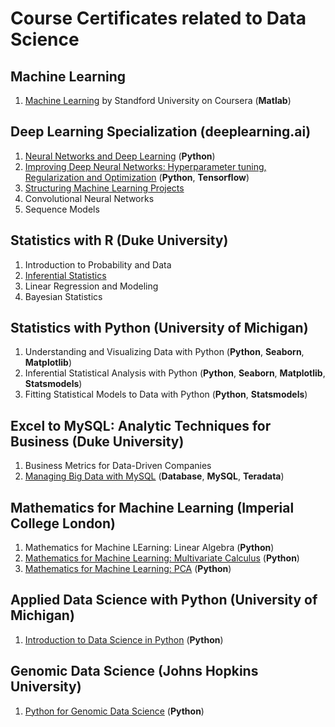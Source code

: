 # Course Certificates related to **Data Science**

## Machine Learning
1. [Machine Learning](https://www.coursera.org/account/accomplishments/certificate/NX6W7ZCLVYSF) by Standford University on Coursera (**Matlab**)

## Deep Learning Specialization (deeplearning.ai)
1. [Neural Networks and Deep Learning](https://www.coursera.org/account/accomplishments/certificate/HQ6JNV3JYP8K) (**Python**)
2. [Improving Deep Neural Networks: Hyperparameter tuning, Regularization and Optimization](https://www.coursera.org/account/accomplishments/certificate/JFPSS8TP9L49) (**Python**, **Tensorflow**)
3. [Structuring Machine Learning Projects](https://www.coursera.org/account/accomplishments/certificate/Y2L5MTWFHFM4)
4. Convolutional Neural Networks 
5. Sequence Models 

## Statistics with R (Duke University)
1. Introduction to Probability and Data 
2. [Inferential Statistics](https://www.coursera.org/account/accomplishments/certificate/FD9B2654DAF3) 
3. Linear Regression and Modeling 
4. Bayesian Statistics

## Statistics with Python (University of Michigan) 
1. Understanding and Visualizing Data with Python (**Python**, **Seaborn**, **Matplotlib**)
2. Inferential Statistical Analysis with Python (**Python**, **Seaborn**, **Matplotlib**, **Statsmodels**)
3. Fitting Statistical Models to Data with Python (**Python**, **Statsmodels**)

## Excel to MySQL: Analytic Techniques for Business (Duke University)
1. Business Metrics for Data-Driven Companies 
2. [Managing Big Data with MySQL](https://www.coursera.org/account/accomplishments/certificate/QYH8RAWKE7QP) (**Database**, **MySQL**, **Teradata**) 

## Mathematics for Machine Learning (Imperial College London)
1. Mathematics for Machine LEarning: Linear Algebra (**Python**)
2. [Mathematics for Machine Learning: Multivariate Calculus](https://www.coursera.org/account/accomplishments/certificate/8MWMBXKLTBM8) (**Python**)
3. [Mathematics for Machine Learning: PCA](https://www.coursera.org/account/accomplishments/verify/WPARWQQCMQSE) (**Python**)

## Applied Data Science with Python (University of Michigan)
1. [Introduction to Data Science in Python](https://www.coursera.org/account/accomplishments/certificate/D9MBTQB9XTE8) (**Python**)

## Genomic Data Science (Johns Hopkins University)
1. [Python for Genomic Data Science](https://www.coursera.org/account/accomplishments/certificate/RKQ9H3TGG2K8) (**Python**)
